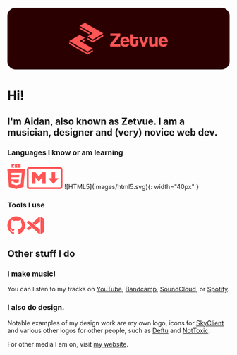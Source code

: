 <div align="center">

![Banner](images/banner.png)

</div>

# Hi!
## I'm Aidan, also known as Zetvue. I am a musician, designer and (very) novice web dev.

### Languages I know or am learning
<img src="images/css3.svg" width="40px" alt="CSS3">
<img src="images/md.svg" height="50px" alt="Markdown">
![HTML5](images/html5.svg){: width="40px" }

### Tools I use
<img src="images/github.svg" width="40px" alt="Github">
<img src="images/vscode.svg" width="40px" alt="Visual Studio Code">


## Other stuff I do
### I make music!

You can listen to my tracks on [YouTube][youtube], [Bandcamp][bandcamp], [SoundCloud][soundcloud], or [Spotify][spotify].

### I also do design.

Notable examples of my design work are my own logo, icons for [SkyClient][skyclient] and various other logos for other people, such as [Deftu][deftu] and [NotToxic][nottoxic].

For other media I am on, visit [my website][website].

[youtube]: https://youtube.com/c/Zetvue
[bandcamp]: https://zetvue.bandcamp.com
[soundcloud]: https://soundcloud.com/zetvue
[spotify]: https://open.spotify.com/artist/7o8JZ8DuQ9uCEpq5xM8C8K

[skyclient]: https://skyclient.co
[deftu]: https://github.com/Deftu
[nottoxic]: https://github.com/nottoxicdev

[website]: https://zetvue.carrd.co
